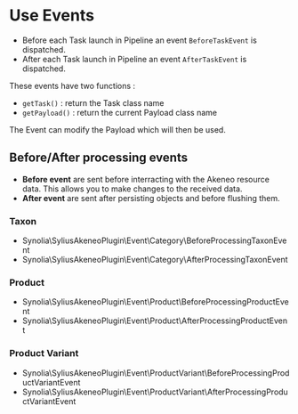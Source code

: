 # Use Events

* Before each Task launch in Pipeline an event `BeforeTaskEvent` is dispatched.
* After each Task launch in Pipeline an event `AfterTaskEvent` is dispatched.

These events have two functions :
* `getTask()` : return the Task class name
* `getPayload()` : return the current Payload class name

The Event can modify the Payload which will then be used.

## Before/After processing events

* **Before event** are sent before interracting with the Akeneo resource data.
  This allows you to make changes to the received data.
* **After event** are sent after persisting objects and before flushing them.

### Taxon

* Synolia\SyliusAkeneoPlugin\Event\Category\BeforeProcessingTaxonEvent
* Synolia\SyliusAkeneoPlugin\Event\Category\AfterProcessingTaxonEvent

### Product

* Synolia\SyliusAkeneoPlugin\Event\Product\BeforeProcessingProductEvent
* Synolia\SyliusAkeneoPlugin\Event\Product\AfterProcessingProductEvent

### Product Variant

* Synolia\SyliusAkeneoPlugin\Event\ProductVariant\BeforeProcessingProductVariantEvent
* Synolia\SyliusAkeneoPlugin\Event\ProductVariant\AfterProcessingProductVariantEvent
